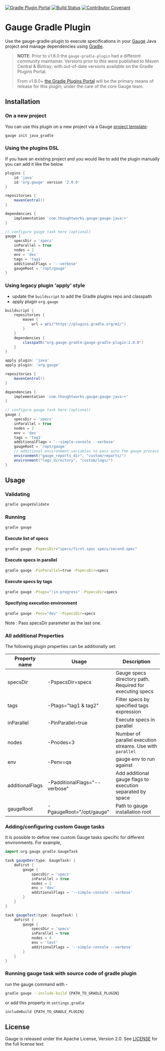 [![Gradle Plugin Portal](https://img.shields.io/maven-metadata/v/https/plugins.gradle.org/m2/gradle/plugin/org/gauge/gradle/gauge-gradle-plugin/maven-metadata.xml.svg?colorB=007ec6&label=Plugin+Portal)](https://plugins.gradle.org/plugin/org.gauge)
[![Build Status](https://travis-ci.org/getgauge/gauge-gradle-plugin.svg?branch=master)](https://travis-ci.org/getgauge/gauge-gradle-plugin)
[![Contributor Covenant](https://img.shields.io/badge/Contributor%20Covenant-v1.4%20adopted-ff69b4.svg)](CODE_OF_CONDUCT.md)

# Gauge Gradle Plugin

Use the gauge-gradle-plugin to execute specifications in your [Gauge](http://getgauge.io) Java project and manage dependencies using [Gradle](http://gradle.org//).

> **NOTE**: Prior to v1.8.0 the `gauge-gradle-plugin` had a different community maintainer. Versions prior to this were published to 
Maven Central & Bintray; with out-of-date versions available on the Gradle Plugins Portal.
>
> From v1.8.0+ [the Gradle Plugins Portal](https://plugins.gradle.org/plugin/org.gauge) will be the primary means of release for this plugin; under the care of the core Gauge team.

## Installation

### On a new project

You can use this plugin on a new project via a Gauge [project template](https://docs.gauge.org/latest/installation.html#project-templates):

```bash
gauge init java_gradle
```

### Using the plugins DSL

If you have an existing project and you would like to add the plugin manually you can add it like the below


```groovy
plugins {
    id 'java'
    id 'org.gauge' version '2.0.0'
}

repositories {
    mavenCentral()
}

dependencies {
    implementation 'com.thoughtworks.gauge:gauge-java:+'
}

// configure gauge task here (optional)
gauge {
    specsDir = 'specs'
    inParallel = true
    nodes = 2
    env = 'dev'
    tags = 'tag1'
    additionalFlags = '--verbose'
    gaugeRoot = '/opt/gauge'
}
```

### Using legacy plugin 'apply' style

* update the `buildscript` to add the Gradle plugins repo and classpath
* apply plugin `org.gauge` 

```groovy
buildscript {
    repositories {
        maven {
            url = uri("https://plugins.gradle.org/m2/")
        }
    }
    dependencies {
        classpath("org.gauge.gradle:gauge-gradle-plugin:2.0.0")
    }
}

apply plugin: 'java'
apply plugin: 'org.gauge'

repositories {
    mavenCentral()
}

dependencies {
    implementation 'com.thoughtworks.gauge:gauge-java:+'
}

// configure gauge task here (optional)
gauge {
    specsDir = 'specs'
    inParallel = true
    nodes = 2
    env = 'dev'
    tags = 'tag1'
    additionalFlags = '--simple-console --verbose'
    gaugeRoot = '/opt/gauge'
    // additional environment variables to pass onto the gauge process
    environment("gauge_reports_dir", "custom/reports/")
    environment("logs_directory", "custom/logs/")
}
```

## Usage

### Validating

```bash
gradle gaugeValidate 
```

### Running

```bash
gradle gauge
```

#### Execute list of specs

```bash
gradle gauge -PspecsDir="specs/first.spec specs/second.spec"
```

#### Execute specs in parallel

```bash
gradle gauge -PinParallel=true -PspecsDir=specs
```
#### Execute specs by tags

```bash
gradle gauge -Ptags="!in-progress" -PspecsDir=specs
```
#### Specifying execution environment

```bash
gradle gauge -Penv="dev" -PspecsDir=specs
```

Note : Pass specsDir parameter as the last one.

### All additional Properties
The following plugin properties can be additionally set:

| Property name   | Usage                         | Description                                                   |
|-----------------|-------------------------------|---------------------------------------------------------------|
| specsDir        | -PspecsDir=specs              | Gauge specs directory path. Required for executing specs      |
| tags            | -Ptags="tag1 & tag2"          | Filter specs by specified tags expression                     |
| inParallel      | -PinParallel=true             | Execute specs in parallel                                     |
| nodes           | -Pnodes=3                     | Number of parallel execution streams. Use with ```parallel``` |
| env             | -Penv=qa                      | gauge env to run against                                      |
| additionalFlags | -PadditionalFlags="--verbose" | Add additional gauge flags to execution separated by space    |
| gaugeRoot       | -PgaugeRoot="/opt/gauge"      | Path to gauge installation root                               |

### Adding/configuring custom Gauge tasks
It is possible to define new custom Gauge tasks specific for different environments. For example,

```groovy
import org.gauge.gradle.GaugeTask

task gaugeDev(type: GaugeTask) {
    doFirst {
        gauge {
            specsDir = 'specs'
            inParallel = true
            nodes = 2
            env = 'dev'
            additionalFlags = '--simple-console --verbose'
        }
    }
}

task gaugeTest(type: GaugeTask) {
    doFirst {
        gauge {
            specsDir = 'specs'
            inParallel = true
            nodes = 4
            env = 'test'
            additionalFlags = '--simple-console --verbose'
        }
    }
}
```

### Running gauge task with source code of gradle plugin
run the gauge command with -

```bash
gradle gauge --include-build {PATH_TO_GRADLE_PLUGIN}
```

or add this property in `settings.gradle`

```bash
includeBuild {PATH_TO_GRADLE_PLUGIN}
```

## License

Gauge is released under the Apache License, Version 2.0. See [LICENSE](LICENSE.txt) for the full license text.